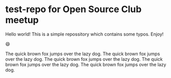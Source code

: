 # test-repo for Open Source Club meetup

Hello world! This is a simple repossitory which contains some typos. Enjoy!

:smile:



The quick brown fox jumps over the lazy dog. The quick brown fox jumps over the lazy dog. The quick brown fox jumps over the lazy dog. The quick brown fox jumps over the lazy dog. The quick brown fox jumps over the lazy dog.
